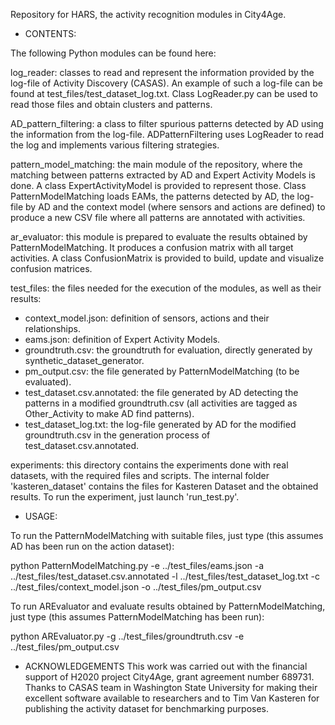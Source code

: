 Repository for HARS, the activity recognition modules in City4Age.

* CONTENTS:

The following Python modules can be found here:

log_reader: classes to read and represent the information provided by the log-file of Activity Discovery (CASAS). An example of such a log-file can be found at test_files/test_dataset_log.txt. Class LogReader.py can be used to read those files and obtain clusters and patterns.

AD_pattern_filtering: a class to filter spurious patterns detected by AD using the information from the log-file. ADPatternFiltering uses LogReader to read the log and implements various filtering strategies.

pattern_model_matching: the main module of the repository, where the matching between patterns extracted by AD and Expert Activity Models is done. A class ExpertActivityModel is provided to represent those. Class PatternModelMatching loads EAMs, the patterns detected by AD, the log-file by AD and the context model (where sensors and actions are defined) to produce a new CSV file where all patterns are annotated with activities.

ar_evaluator: this module is prepared to evaluate the results obtained by PatternModelMatching. It produces a confusion matrix with all target activities. A class ConfusionMatrix is provided to build, update and visualize confusion matrices.

test_files: the files needed for the execution of the modules, as well as their results:
   - context_model.json: definition of sensors, actions and their relationships.
   - eams.json: definition of Expert Activity Models.
   - groundtruth.csv: the groundtruth for evaluation, directly generated by synthetic_dataset_generator.
   - pm_output.csv: the file generated by PatternModelMatching (to be evaluated).
   - test_dataset.csv.annotated: the file generated by AD detecting the patterns in a modified groundtruth.csv (all activities are tagged as Other_Activity to make AD find patterns).
   - test_dataset_log.txt: the log-file generated by AD for the modified groundtruth.csv in the generation process of test_dataset.csv.annotated.

experiments: this directory contains the experiments done with real datasets, with the required files and scripts. The internal folder 'kasteren_dataset' contains the files for Kasteren Dataset and the obtained results. To run the experiment, just launch 'run_test.py'.
   
* USAGE:

To run the PatternModelMatching with suitable files, just type (this assumes AD has been run on the action dataset):

python PatternModelMatching.py -e ../test_files/eams.json -a ../test_files/test_dataset.csv.annotated -l ../test_files/test_dataset_log.txt -c ../test_files/context_model.json -o ../test_files/pm_output.csv

To run AREvaluator and evaluate results obtained by PatternModelMatching, just type (this assumes PatternModelMatching has been run):

python AREvaluator.py -g ../test_files/groundtruth.csv -e ../test_files/pm_output.csv

* ACKNOWLEDGEMENTS
This work was carried out with the financial support of H2020 project City4Age, grant agreement number 689731. Thanks to CASAS team in Washington State University for making their excellent software available to researchers and to Tim Van Kasteren for publishing the activity dataset for benchmarking purposes.

